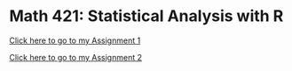 # Math 421: Statistical Analysis with R

[Click here to go to my Assignment 1](Assignment1.html)

[Click here to go to my Assignment 2](Assignment2.html)

